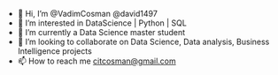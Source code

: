 - 👋 Hi, I’m @VadimCosman @david1497
- 👀 I’m interested in DataScience | Python | SQL
- 🌱 I’m currently a Data Science master student
- 💞️ I’m looking to collaborate on Data Science, Data analysis, Business Intelligence projects
- 📫 How to reach me citcosman@gmail.com

<!---
david1497/david1497 is a ✨ special ✨ repository because its `README.md` (this file) appears on your GitHub profile.
You can click the Preview link to take a look at your changes.
--->
